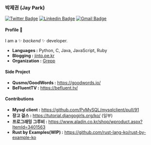 ### 박제권 (Jay Park)
[![Twitter Badge](https://img.shields.io/badge/-Jay_Park-1ca0f1?style=flat-square&logo=twitter&logoColor=white&link=https://twitter.com/jinto)](https://twitter.com/jinto)  [![Linkedin Badge](https://img.shields.io/badge/-Jay_Park-blue?style=flat-square&logo=Linkedin&logoColor=white&link=https://www.linkedin.com/in/jaykwonpark//)](https://www.linkedin.com/in/jaykwonpark/) [![Gmail Badge](https://img.shields.io/badge/-jaypark@gmail.com-c14438?style=flat-square&logo=Gmail&logoColor=white&link=mailto:jaypark@gmail.com)](mailto:jaypark@gmail.com)


#### Profile 👋

I am a ✨ _backend_ ✨ developer.

-  **Languages :** Python, C, Java, JavaScript, Ruby
-  **Blogging :** [jinto.pe.kr](http://jinto.pe.kr)
-  **Organization :** [Grepp](http://grepp.co)


#### Side Project

-  **Qusmo/GoodWords :** https://goodwords.io/
-  **BeFluentTV :** https://befluent.tv/

#### Contributions

-  **Mysql client :** https://github.com/PyMySQL/mysqlclient/pull/91
-  **장고 걸스 :** https://tutorial.djangogirls.org/ko/ (일부)
-  **프로그래밍 그루비 :** https://www.aladin.co.kr/shop/wproduct.aspx?ItemId=3401563
-  **Rust by Examples(WIP) :** https://github.com/rust-lang-ko/rust-by-example-ko


<!--
- 🔭 I’m currently working on ...
- 🌱 I’m currently learning ...
- 👯 I’m looking to collaborate on ...
- 🤔 I’m looking for help with ...
- 💬 Ask me about ...
- 📫 How to reach me: ...
- 😄 Pronouns: ...
- ⚡ Fun fact: ...
-->
